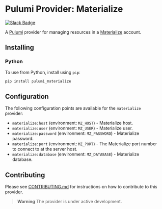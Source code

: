 # Pulumi Provider: Materialize

[![Slack Badge](https://img.shields.io/badge/Join%20us%20on%20Slack!-blueviolet?style=flat&logo=slack&link=https://materialize.com/s/chat)](https://materialize.com/s/chat)

A [Pulumi](https://pulumi.com) provider for managing resources in a [Materialize](https://materialize.com/) account.

## Installing

### Python

To use from Python, install using `pip`:

```bash
pip install pulumi_materialize
```

## Configuration

The following configuration points are available for the `materialize` provider:

- `materialize:host` (environment: `MZ_HOST`) -  Materialize host.
- `materialize:user` (environment: `MZ_USER`) - Materialize user.
- `materialize:password` (environment: `MZ_PASSWORD`) - Materialize password.
- `materialize:port` (environment: `MZ_PORT`) - The Materialize port number to connect to at the server host.
- `materialize:database` (environment: `MZ_DATABASE`) - Materialize database.

## Contributing

Please see [CONTRIBUTING.md](CONTRIBUTING.md) for instructions on how to contribute to this provider.

> **Warning**
> The provider is under active development.